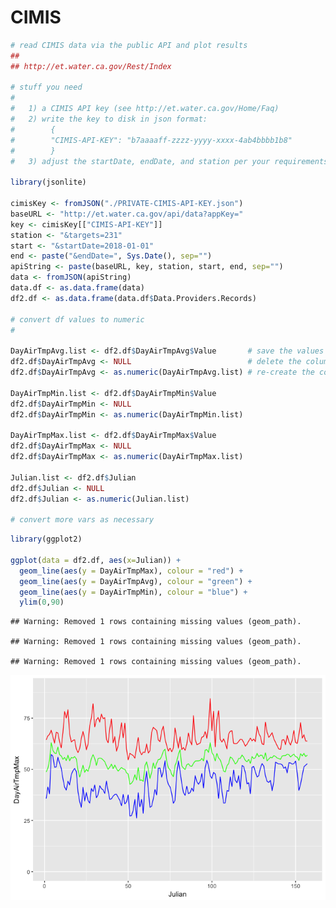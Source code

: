 CIMIS
================

``` r
# read CIMIS data via the public API and plot results
## 
## http://et.water.ca.gov/Rest/Index
  
# stuff you need
#
#   1) a CIMIS API key (see http://et.water.ca.gov/Home/Faq)
#   2) write the key to disk in json format:
#        {
#        "CIMIS-API-KEY": "b7aaaaff-zzzz-yyyy-xxxx-4ab4bbbb1b8"
#        }
#   3) adjust the startDate, endDate, and station per your requirements
  
library(jsonlite)

cimisKey <- fromJSON("./PRIVATE-CIMIS-API-KEY.json")
baseURL <- "http://et.water.ca.gov/api/data?appKey="
key <- cimisKey[["CIMIS-API-KEY"]]
station <- "&targets=231"
start <- "&startDate=2018-01-01"
end <- paste("&endDate=", Sys.Date(), sep="")
apiString <- paste(baseURL, key, station, start, end, sep="")
data <- fromJSON(apiString)
data.df <- as.data.frame(data)
df2.df <- as.data.frame(data.df$Data.Providers.Records)
  
# convert df values to numeric
# 

DayAirTmpAvg.list <- df2.df$DayAirTmpAvg$Value       # save the values
df2.df$DayAirTmpAvg <- NULL                          # delete the column (currently a df)
df2.df$DayAirTmpAvg <- as.numeric(DayAirTmpAvg.list) # re-create the column as numeric

DayAirTmpMin.list <- df2.df$DayAirTmpMin$Value       
df2.df$DayAirTmpMin <- NULL                        
df2.df$DayAirTmpMin <- as.numeric(DayAirTmpMin.list)
  
DayAirTmpMax.list <- df2.df$DayAirTmpMax$Value       
df2.df$DayAirTmpMax <- NULL                        
df2.df$DayAirTmpMax <- as.numeric(DayAirTmpMax.list)
  
Julian.list <- df2.df$Julian       
df2.df$Julian <- NULL                        
df2.df$Julian <- as.numeric(Julian.list)
  
# convert more vars as necessary
```

``` r
library(ggplot2)

ggplot(data = df2.df, aes(x=Julian)) + 
  geom_line(aes(y = DayAirTmpMax), colour = "red") +
  geom_line(aes(y = DayAirTmpAvg), colour = "green") +
  geom_line(aes(y = DayAirTmpMin), colour = "blue") +
  ylim(0,90)
```

    ## Warning: Removed 1 rows containing missing values (geom_path).

    ## Warning: Removed 1 rows containing missing values (geom_path).

    ## Warning: Removed 1 rows containing missing values (geom_path).

![](CIMIS-api_files/figure-markdown_github/unnamed-chunk-2-1.png)
